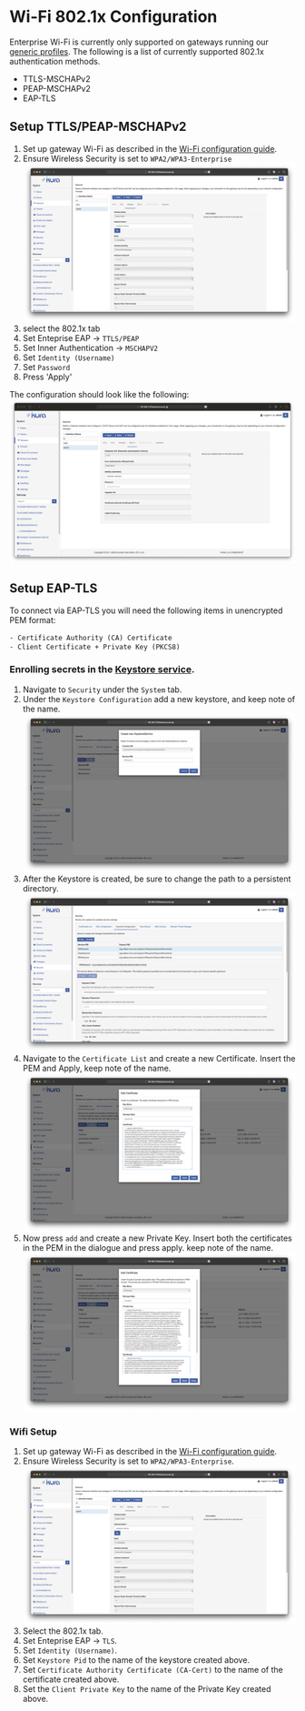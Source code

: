 # Wi-Fi 802.1x Configuration
Enterprise Wi-Fi is currently only supported on gateways running our [generic profiles](/getting-started/install-kura/#installer-types). The following is a list of currently supported 802.1x authentication methods.

 - TTLS-MSCHAPv2
 - PEAP-MSCHAPv2
 - EAP-TLS

## Setup TTLS/PEAP-MSCHAPv2
 1. Set up gateway Wi-Fi as described in the [Wi-Fi configuration guide](/gateway-configuration/wifi-configuration/#wireless-configuration).
 2. Ensure Wireless Security is set to `WPA2/WPA3-Enterprise`
    ![Alt text](images/802-1x-images/wifi-enterprise-enum.png)
 3. select the 802.1x tab
 4. Set Enteprise EAP -> `TTLS/PEAP`
 5. Set Inner Authentication -> `MSCHAPV2`
 6. Set `Identity (Username)` 
 7. Set `Password`
 6. Press 'Apply'

The configuration should look like the following:
![Alt text](images/802-1x-images/wifi-ttls.png)

## Setup EAP-TLS
To connect via EAP-TLS you will need the following items in unencrypted PEM format:

    - Certificate Authority (CA) Certificate
    - Client Certificate + Private Key (PKCS8)

### Enrolling secrets in the [Keystore service](/gateway-configuration/keystores-management/).

 1. Navigate to `Security` under the `System` tab.
 2. Under the `Keystore Configuration` add a new keystore, and keep note of the name. ![Adding a new keystore](images/802-1x-images/wifi-create-keystore.png)
 3. After the Keystore is created, be sure to change the path to a persistent directory. ![Alt text](images/802-1x-images/wifi-create-change-path.png)
 4. Navigate to the `Certificate List` and create a new Certificate. Insert the PEM and Apply, keep note of the name. ![add certificate](images/802-1x-images/wifi-create-keystore-add-certificate.png)
 5. Now press `add` and create a new Private Key. Insert both the certificates in the PEM in the dialogue and press apply. keep note of the name. ![Alt text](images/802-1x-images/wifi-create-keystore-add-Keystore.png)

### Wifi Setup

 1. Set up gateway Wi-Fi as described in the [Wi-Fi configuration guide](/gateway-configuration/wifi-configuration/#wireless-configuration).
 2. Ensure Wireless Security is set to `WPA2/WPA3-Enterprise`. ![Alt text](images/802-1x-images/wifi-enterprise-enum.png)
 3. Select the 802.1x tab.
 4. Set Enteprise EAP -> `TLS`.
 5. Set `Identity (Username)`.
 6. Set `Keystore Pid` to the name of the keystore created above.
 7. Set `Certificate Authority Certificate (CA-Cert)` to the name of the certificate created above.
 8. Set the `Client Private Key` to the name of the Private Key created above.

